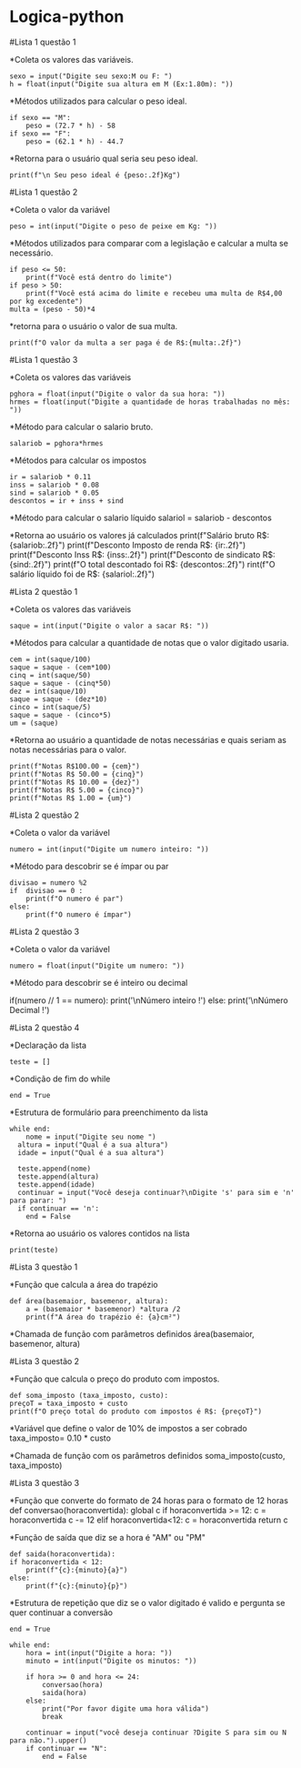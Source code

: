 # Logica-python
#Lista 1 questão 1

*Coleta os valores das variáveis.

    sexo = input("Digite seu sexo:M ou F: ")
    h = float(input("Digite sua altura em M (Ex:1.80m): "))

*Métodos utilizados para calcular o peso ideal.

    if sexo == "M":
        peso = (72.7 * h) - 58
    if sexo == "F":
        peso = (62.1 * h) - 44.7

*Retorna para o usuário qual seria seu peso ideal.

    print(f"\n Seu peso ideal é {peso:.2f}Kg")

#Lista 1 questão 2

*Coleta o valor da variável

    peso = int(input("Digite o peso de peixe em Kg: "))

*Métodos utilizados para comparar com a legislação e calcular a multa se necessário.

    if peso <= 50:
        print(f"Você está dentro do limite")
    if peso > 50:
        print(f"Você está acima do limite e recebeu uma multa de R$4,00 por kg excedente")
    multa = (peso - 50)*4

*retorna para o usuário o valor de sua multa.

    print(f"O valor da multa a ser paga é de R$:{multa:.2f}")

#Lista 1 questão 3

*Coleta os valores das variáveis

    pghora = float(input("Digite o valor da sua hora: "))
    hrmes = float(input("Digite a quantidade de horas trabalhadas no mês: "))

*Método para calcular o salario bruto.

    salariob = pghora*hrmes

*Métodos para calcular os impostos

    ir = salariob * 0.11
    inss = salariob * 0.08
    sind = salariob * 0.05
    descontos = ir + inss + sind

*Método para calcular o salario líquido 
    salariol = salariob - descontos

*Retorna ao usuário os valores já calculados
    print(f"Salário bruto R$: {salariob:.2f}")
    print(f"Desconto Imposto de renda R$: {ir:.2f}")
    print(f"Desconto Inss R$: {inss:.2f}")
    print(f"Desconto de sindicato R$: {sind:.2f}")
    print(f"O total descontado foi R$: {descontos:.2f}")
    rint(f"O salário líquido foi de R$: {salariol:.2f}")

#Lista 2 questão 1

*Coleta os valores das variáveis 

    saque = int(input("Digite o valor a sacar R$: "))

*Métodos para calcular a quantidade de notas que o valor digitado usaria.

    cem = int(saque/100)
    saque = saque - (cem*100)
    cinq = int(saque/50)
    saque = saque - (cinq*50)
    dez = int(saque/10)
    saque = saque - (dez*10)
    cinco = int(saque/5)
    saque = saque - (cinco*5)
    um = (saque)

*Retorna ao usuário a quantidade de notas necessárias e quais seriam as notas necessárias para o valor.

    print(f"Notas R$100.00 = {cem}")
    print(f"Notas R$ 50.00 = {cinq}")
    print(f"Notas R$ 10.00 = {dez}")
    print(f"Notas R$ 5.00 = {cinco}")
    print(f"Notas R$ 1.00 = {um}")

#Lista 2 questão 2

*Coleta o valor da variável

    numero = int(input("Digite um numero inteiro: "))

*Método para descobrir se é ímpar ou par

    divisao = numero %2
    if  divisao == 0 :
        print(f"O numero é par")
    else:
        print(f"O numero é ímpar")

#Lista 2 questão 3

*Coleta o valor da variável

    numero = float(input("Digite um numero: "))

*Método para descobrir se é inteiro ou decimal

if(numero // 1 == numero): 
    print('\nNúmero inteiro !')
else:
    print('\nNúmero Decimal !')

#Lista 2 questão 4

*Declaração da lista

    teste = []

*Condição de fim do while

    end = True

*Estrutura de formulário para preenchimento da lista

    while end:
        nome = input("Digite seu nome ")
      altura = input("Qual é a sua altura")
      idade = input("Qual é a sua altura")

      teste.append(nome)
      teste.append(altura)
      teste.append(idade)
      continuar = input("Você deseja continuar?\nDigite 's' para sim e 'n' para parar: ")
      if continuar == 'n':
        end = False

*Retorna ao usuário os valores contidos na lista

    print(teste)


#Lista 3 questão 1

*Função que calcula a área do trapézio

    def área(basemaior, basemenor, altura):
        a = (basemaior * basemenor) *altura /2
        print(f"A área do trapézio é: {a}cm²")

*Chamada de função com parâmetros definidos
    área(basemaior, basemenor, altura)

#Lista 3 questão 2 

*Função que calcula o preço do produto com impostos.

    def soma_imposto (taxa_imposto, custo):
    preçoT = taxa_imposto + custo
    print(f"O preço total do produto com impostos é R$: {preçoT}")

*Variável que define o valor de 10% de impostos a ser cobrado
    taxa_imposto= 0.10 * custo

*Chamada de função com os parâmetros definidos
    soma_imposto(custo, taxa_imposto)

#Lista 3 questão 3 

*Função que converte do formato de 24 horas para o formato de 12 horas
    def conversao(horaconvertida):
    global c
    if horaconvertida >= 12:
        c = horaconvertida
        c -= 12
    elif horaconvertida<12:
        c = horaconvertida
    return c

*Função de saída que diz se a hora é "AM" ou "PM"
    
    def saida(horaconvertida):
    if horaconvertida < 12:
        print(f"{c}:{minuto}{a}")
    else:
        print(f"{c}:{minuto}{p}")

*Estrutura de repetição que diz se o valor digitado é valido e pergunta se quer continuar a conversão
    
    end = True

    while end:
        hora = int(input("Digite a hora: "))
        minuto = int(input("Digite os minutos: "))

        if hora >= 0 and hora <= 24:
            conversao(hora)
            saida(hora)
        else:
            print("Por favor digite uma hora válida")
            break

        continuar = input("você deseja continuar ?Digite S para sim ou N para não.").upper()
        if continuar == "N":
            end = False
